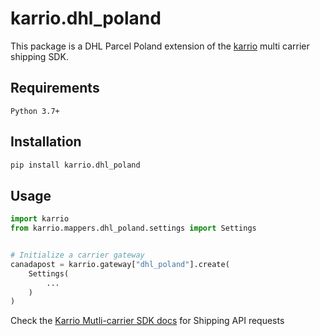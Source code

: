 # karrio.dhl_poland

This package is a DHL Parcel Poland extension of the [karrio](https://pypi.org/project/karrio) multi carrier shipping SDK.

## Requirements

`Python 3.7+`

## Installation

```bash
pip install karrio.dhl_poland
```

## Usage

```python
import karrio
from karrio.mappers.dhl_poland.settings import Settings


# Initialize a carrier gateway
canadapost = karrio.gateway["dhl_poland"].create(
    Settings(
        ...
    )
)
```

Check the [Karrio Mutli-carrier SDK docs](https://docs.karrio.io) for Shipping API requests

